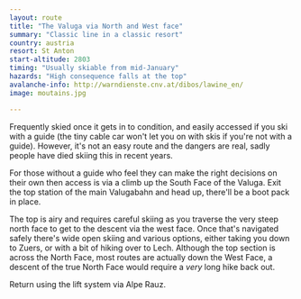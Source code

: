 ```yaml
---
layout: route
title: "The Valuga via North and West face"
summary: "Classic line in a classic resort"
country: austria
resort: St Anton
start-altitude: 2803
timing: "Usually skiable from mid-January"
hazards: "High consequence falls at the top"
avalanche-info: http://warndienste.cnv.at/dibos/lawine_en/
image: moutains.jpg

---
```


Frequently skied once it gets in to condition, and easily accessed if you ski with a guide (the tiny cable car won't let you on with skis if you're not with a guide). However, it's not an easy route and the dangers are real, sadly people have died skiing this in recent years.

For those without a guide who feel they can make the right decisions on their own then access is via a climb up the South Face of the Valuga. Exit the top station of the main Valugabahn and head up, there'll be a boot pack in place.

The top is airy and requires careful skiing as you traverse the very steep north face to get to the descent via the west face. Once that's navigated safely there's wide open skiing and various options, either taking you down to Zuers, or with a bit of hiking over to Lech. Although the top section is across the North Face, most routes are actually down the West Face, a descent of the true North Face would require a _very_ long hike back out.

Return using the lift system via Alpe Rauz.
